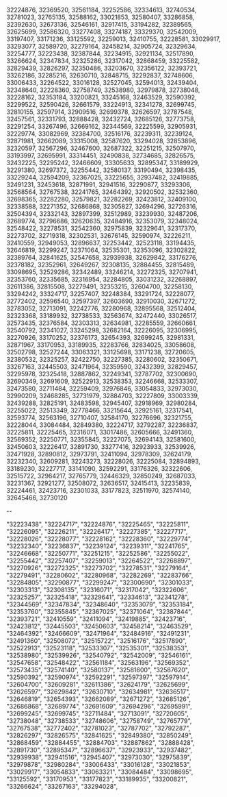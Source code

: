 32224876,
32369520,
32561184,
32252586,
32334613,
32740534,
32781023,
32765135,
32588162,
33021853,
32580407,
33286858,
32392630,
32673136,
32546161,
32917415,
33194282,
32389565,
32625699,
32586320,
33277408,
33274187,
33329370,
32542009,
33197407,
33171236,
33125592,
32259013,
32410755,
32228581,
33029917,
33293077,
32589720,
32279164,
32458214,
32905724,
32329634,
32254777,
32223438,
32387844,
32234915,
32921134,
32517890,
33266624,
32347834,
32325286,
32317042,
32868459,
33225582,
32829439,
32826297,
32350486,
33203670,
32356122,
32393721,
33262186,
32285216,
32630710,
32848715,
32292837,
32748606,
33006433,
32264522,
33016128,
32527045,
32594013,
32439404,
32348640,
32228360,
32758749,
32538980,
32979878,
32738048,
32228162,
32353184,
33200821,
33245168,
32463529,
32590392,
32299522,
32590426,
32661579,
33224913,
32341278,
32699745,
32810155,
32597914,
32909516,
32699378,
32626597,
32787548,
32457561,
32331793,
32888428,
32432724,
32685126,
32773758,
32291254,
33267496,
32669162,
32344569,
32225599,
32905931,
32229774,
33082969,
32384700,
32516176,
32239311,
32239124,
32871981,
32662089,
33315008,
32587620,
33294028,
32853896,
32320597,
32567296,
32467600,
32687322,
32251215,
32507970,
33193997,
32695991,
33314451,
32490838,
32734685,
32826575,
32432225,
32295242,
32466609,
33305633,
32895347,
33189929,
32291380,
32697372,
32255442,
32580137,
33190494,
32398435,
33229244,
32594209,
32367025,
33225655,
32937482,
32419885,
32491231,
32453618,
32871991,
32941516,
32290877,
33293306,
32568564,
32767538,
32241765,
32464392,
32920502,
32532360,
32698365,
32282280,
32579821,
32282269,
32423812,
32409100,
32338588,
32271352,
32686868,
32305827,
32694296,
32726316,
32504394,
32332143,
32897399,
32512989,
33239930,
32487206,
32689774,
32796686,
32620635,
32484916,
32353079,
32348024,
32548422,
32278531,
32542360,
32975839,
32329641,
32317370,
32273702,
32719318,
32302531,
32676145,
32590974,
32226211,
32410559,
32949053,
32896637,
32253442,
32523118,
33194435,
32646819,
32299247,
32371064,
32535301,
32353096,
32302822,
32389764,
32841625,
32547658,
32939938,
32629842,
33176276,
32378182,
32352961,
32649267,
32308135,
32884455,
32815489,
33098695,
32529286,
32342489,
33246214,
32272325,
32707941,
32353760,
32335685,
32316954,
32284805,
33031232,
32268897,
32611386,
32815508,
32279491,
32353215,
32604700,
32258130,
33294242,
33324717,
32257407,
32248384,
33291724,
32228077,
32772402,
32596540,
32597397,
32603690,
32910030,
32671272,
32783052,
32713091,
32242776,
32280968,
32895568,
32512404,
32323368,
33189932,
32738533,
32563674,
32472440,
33026517,
32573435,
32376584,
32303313,
32634981,
32285559,
32660661,
32540792,
32341027,
33245298,
32682164,
32226095,
32306995,
32270926,
33170252,
32376173,
32654393,
32699245,
32981331,
32871967,
33170953,
33189935,
32283766,
32834025,
33058608,
32502798,
32527244,
33063321,
33125698,
33171238,
32720605,
32380532,
32325257,
32422750,
32227385,
32280602,
32350671,
33267163,
32445503,
32471964,
32359590,
32432399,
32829457,
32295978,
32325418,
32887862,
32249341,
32787702,
32300690,
32690349,
32691609,
32522913,
32538353,
32246668,
32533307,
32473580,
32711484,
32259409,
32976846,
33054833,
32973030,
32990209,
32468285,
32731979,
32884703,
32227809,
33003339,
32439288,
32825191,
32483598,
32945407,
32918969,
32980284,
32255022,
32513349,
32778466,
33215644,
32925161,
32317541,
32593774,
32563196,
32710407,
32584170,
32276696,
32321755,
32228044,
33084484,
32849380,
32224717,
32792287,
32236837,
32225811,
32225465,
32316071,
33017486,
32605666,
32491360,
32569352,
32250771,
32355845,
32227075,
32694143,
32581600,
32450603,
32226417,
32891730,
33277416,
32923933,
32539926,
32471928,
32890812,
32973791,
32411094,
32978309,
32624179,
32232340,
32609281,
32243273,
32228026,
32225084,
32894893,
33189230,
32227717,
33141090,
32592291,
33176326,
32322606,
32515722,
32964217,
32765779,
32446329,
32850249,
32687033,
32231367,
32921277,
32508072,
32636517,
32415413,
32235839,
32224461,
32423716,
32301033,
33177823,
32511970,
32574140,
32645466,
32730120

--

"32223438",
"32224717",
"32224876",
"32225465",
"32225811",
"32226095",
"32226211",
"32226417",
"32227385",
"32227717",
"32228026",
"32228077",
"32228162",
"32228360",
"32229774",
"32232340",
"32236837",
"32239124",
"32239311",
"32241765",
"32246668",
"32250771",
"32251215",
"32252586",
"32255022",
"32255442",
"32257407",
"32259013",
"32264522",
"32268897",
"32270926",
"32272325",
"32273702",
"32278531",
"32279164",
"32279491",
"32280602",
"32280968",
"32282269",
"32283766",
"32284805",
"32290877",
"32299247",
"32300690",
"32301033",
"32303313",
"32308135",
"32316071",
"32317042",
"32322606",
"32325257",
"32325418",
"32329641",
"32334613",
"32341278",
"32344569",
"32347834",
"32348640",
"32353079",
"32353184",
"32353760",
"32355845",
"32367025",
"32371064",
"32387844",
"32393721",
"32410559",
"32411094",
"32419885",
"32423716",
"32423812",
"32445503",
"32450603",
"32458214",
"32463529",
"32464392",
"32466609",
"32471964",
"32484916",
"32491231",
"32491360",
"32508072",
"32515722",
"32516176",
"32517890",
"32522913",
"32523118",
"32533307",
"32535301",
"32538353",
"32538980",
"32539926",
"32540792",
"32542009",
"32546161",
"32547658",
"32548422",
"32561184",
"32563196",
"32569352",
"32573435",
"32574140",
"32580137",
"32581600",
"32587620",
"32590392",
"32590974",
"32592291",
"32597397",
"32597914",
"32604700",
"32609281",
"32611386",
"32624179",
"32625699",
"32626597",
"32629842",
"32630710",
"32634981",
"32636517",
"32646819",
"32654393",
"32662089",
"32671272",
"32685126",
"32686868",
"32689774",
"32691609",
"32694296",
"32695991",
"32699245",
"32699745",
"32711484",
"32713091",
"32720605",
"32738048",
"32738533",
"32748606",
"32758749",
"32765779",
"32767538",
"32772402",
"32781023",
"32787702",
"32792287",
"32826297",
"32826575",
"32841625",
"32849380",
"32850249",
"32868459",
"32884455",
"32884703",
"32887862",
"32888428",
"32891730",
"32895347",
"32896637",
"32923933",
"32937482",
"32939938",
"32941516",
"32945407",
"32973030",
"32975839",
"32979878",
"32980284",
"33006433",
"33016128",
"33021853",
"33029917",
"33054833",
"33063321",
"33084484",
"33098695",
"33125592",
"33170953",
"33177823",
"33189935",
"33200821",
"33266624",
"33267163",
"33294028",
